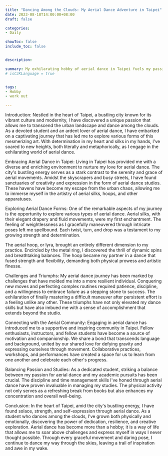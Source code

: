```yaml
---
title: "Dancing Among the Clouds: My Aerial Dance Adventure in Taipei"
date: 2023-08-18T14:00:00+08:00
draft: false

categories:
- Daily

showToc: false
include_toc: false


description: 

summary: My exhilarating hobby of aerial dance in Taipei fuels my passion for defying gravity and expressing myself through graceful movements on silks and hoops. Amidst challenges, I find strength, artistry, and a supportive community, balancing my academic pursuits with the soaring freedom of dance.
# isCJKLanguage = true


tags:
- Hobby
- work out

---
```




Introduction:
Nestled in the heart of Taipei, a bustling city known for its vibrant culture and modernity, I have discovered a unique passion that allows me to transcend the urban landscape and dance among the clouds. As a devoted student and an ardent lover of aerial dance, I have embarked on a captivating journey that has led me to explore various forms of this mesmerizing art. With determination in my heart and silks in my hands, I've soared to new heights, both literally and metaphorically, as I engage in the exhilarating world of aerial dance.

Embracing Aerial Dance in Taipei:
Living in Taipei has provided me with a diverse and enriching environment to nurture my love for aerial dance. The city's bustling energy serves as a stark contrast to the serenity and grace of aerial movements. Amidst the skyscrapers and busy streets, I have found sanctuaries of creativity and expression in the form of aerial dance studios. These havens have become my escape from the urban chaos, allowing me to immerse myself in the artistry of aerial silks, hoops, and other apparatuses.

Exploring Aerial Dance Forms:
One of the remarkable aspects of my journey is the opportunity to explore various types of aerial dance. Aerial silks, with their elegant drapery and fluid movements, were my first enchantment. The feeling of weightlessness as I gracefully maneuvered through intricate poses left me spellbound. Each twist, turn, and drop was a testament to my growing strength and determination.

The aerial hoop, or lyra, brought an entirely different dimension to my practice. Encircled by the metal ring, I discovered the thrill of dynamic spins and breathtaking balances. The hoop became my partner in a dance that fused strength and flexibility, demanding both physical prowess and artistic finesse.

Challenges and Triumphs:
My aerial dance journey has been marked by challenges that have molded me into a more resilient individual. Conquering new moves and perfecting complex routines required patience, discipline, and a willingness to embrace failure as a stepping stone to success. The exhilaration of finally mastering a difficult maneuver after persistent effort is a feeling unlike any other. These triumphs have not only elevated my dance skills but have also imbued me with a sense of accomplishment that extends beyond the studio.

Connecting with the Aerial Community:
Engaging in aerial dance has introduced me to a supportive and inspiring community in Taipei. Fellow enthusiasts, instructors, and fellow students have become a source of motivation and companionship. We share a bond that transcends language and background, united by our shared love for defying gravity and expressing ourselves through movement. Collaborative practices, workshops, and performances have created a space for us to learn from one another and celebrate each other's progress.

Balancing Passion and Studies:
As a dedicated student, striking a balance between my passion for aerial dance and my academic pursuits has been crucial. The discipline and time management skills I've honed through aerial dance have proven invaluable in managing my studies. The physical activity not only serves as a refreshing break from books but also enhances my concentration and overall well-being.

Conclusion:
In the heart of Taipei, amid the city's bustling energy, I have found solace, strength, and self-expression through aerial dance. As a student who dances among the clouds, I've grown both physically and emotionally, discovering the power of dedication, resilience, and creative exploration. Aerial dance has become more than a hobby; it is a way of life that allows me to soar above challenges and express myself in ways I never thought possible. Through every graceful movement and daring pose, I continue to dance my way through the skies, leaving a trail of inspiration and awe in my wake.